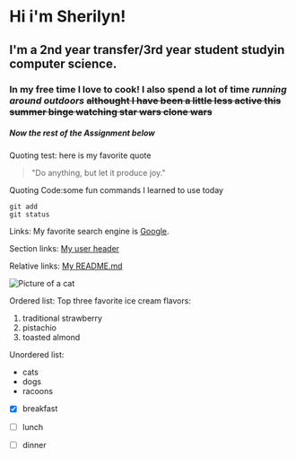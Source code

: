 # Hi i'm Sherilyn!
## I'm a 2nd year transfer/3rd year student studyin computer science.
### In my free time **I love to cook!** I also spend a lot of time *running around outdoors* ~~althought I have been a little less active this summer binge watching star wars clone wars~~

##### Now the rest of the Assignment below
Quoting test: here is my favorite quote
> "Do anything, but let it produce joy."

Quoting Code:some fun commands I learned to use today
```
git add
git status
```

Links: My favorite search engine is [Google](https://www.google.com/).

Section links: [My user header](https://github.com/sherKuo/CSE-110-Sherilyn-Kuo/tree/add-read-me#sherilyn-kuos-user-page)

Relative links: [My README.md](https://github.com/sherKuo/CSE-110-Sherilyn-Kuo/blob/main/README.md)

![Picture of a cat](https://cdn.theatlantic.com/thumbor/Kto-jp-IrA7TydSu5W5uB1FBDmA=/0x131:2555x1568/1952x1098/media/img/mt/2017/06/shutterstock_319985324/original.jpg)

Ordered list: Top three favorite ice cream flavors:
1. traditional strawberry
2. pistachio
3. toasted almond

Unordered list:
- cats
- dogs
- racoons

-[x] breakfast
-[ ] lunch
-[ ] dinner




